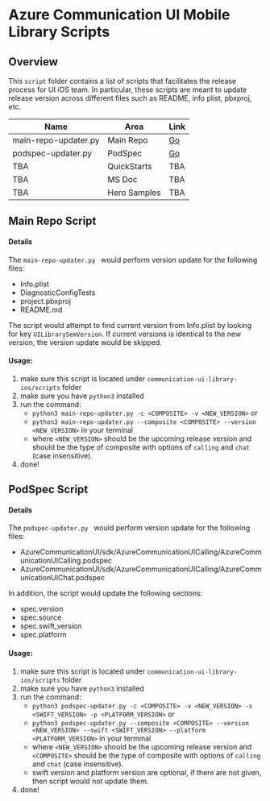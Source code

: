 # Azure Communication UI Mobile Library Scripts

## Overview

This ```script``` folder contains a list of scripts that facilitates the release process for UI iOS team. In particular, these scripts are meant to update release version across different files such as README, info plist, pbxproj, etc.

| Name                 | Area        | Link |
|----------------------|-------------|------|
| main-repo-updater.py | Main Repo | [Go](main-repo-updater.py)     |
| podspec-updater.py                  | PodSpec  |[Go](podspec-updater.py)  |
| TBA                  | QuickStarts | TBA  |
| TBA                  | MS Doc      | TBA  |
| TBA                  | Hero Samples| TBA  |

## Main Repo Script
#### Details

The ```main-repo-updater.py ``` would perform version update for the following files:
- Info.plist
- DiagnosticConfigTests
- project.pbxproj
- README.md

The script would attempt to find current version from Info.plist by looking for key ```UILibrarySemVersion```. If current versions is identical to the new version, the version update would be skipped.

#### Usage:

1. make sure this script is located under ```communication-ui-library-ios/scripts``` folder
2. make sure you have ```python3``` installed
3. run the command:
    - ```python3 main-repo-updater.py -c <COMPOSITE> -v <NEW_VERSION>``` or 
    - ```python3 main-repo-updater.py --composite <COMPOSITE> --version <NEW_VERSION>``` in your terminal
    - where ```<NEW_VERSION>``` should be the upcoming release version and <COMPOSITE> should be the type of composite with options of `calling` and `chat` (case insensitive).
4. done!


## PodSpec Script
#### Details

The ```podspec-updater.py ``` would perform version update for the following files:
- AzureCommunicationUI/sdk/AzureCommunicationUICalling/AzureCommunicationUICalling.podspec
- AzureCommunicationUI/sdk/AzureCommunicationUICalling/AzureCommunicationUIChat.podspec

In addition, the script would update the following sections:
- spec.version
- spec.source
- spec.swift_version  
- spec.platform

#### Usage:

1. make sure this script is located under ```communication-ui-library-ios/scripts``` folder
2. make sure you have ```python3``` installed
3. run the command:
    - ```python3 podspec-updater.py -c <COMPOSITE> -v <NEW_VERSION> -s <SWIFT_VERSION> -p <PLATFORM_VERSION>``` or 
    - ```python3 podspec-updater.py --composite <COMPOSITE> --version <NEW_VERSION> --swift <SWIFT_VERSION> --platform <PLATFORM_VERSION>``` in your terminal
    - where ```<NEW_VERSION>``` should be the upcoming release version and `<COMPOSITE>` should be the type of composite with options of `calling` and `chat` (case insensitive). 
    - swift version and platform version are optional, if there are not given, then script would not update them. 
4. done!
